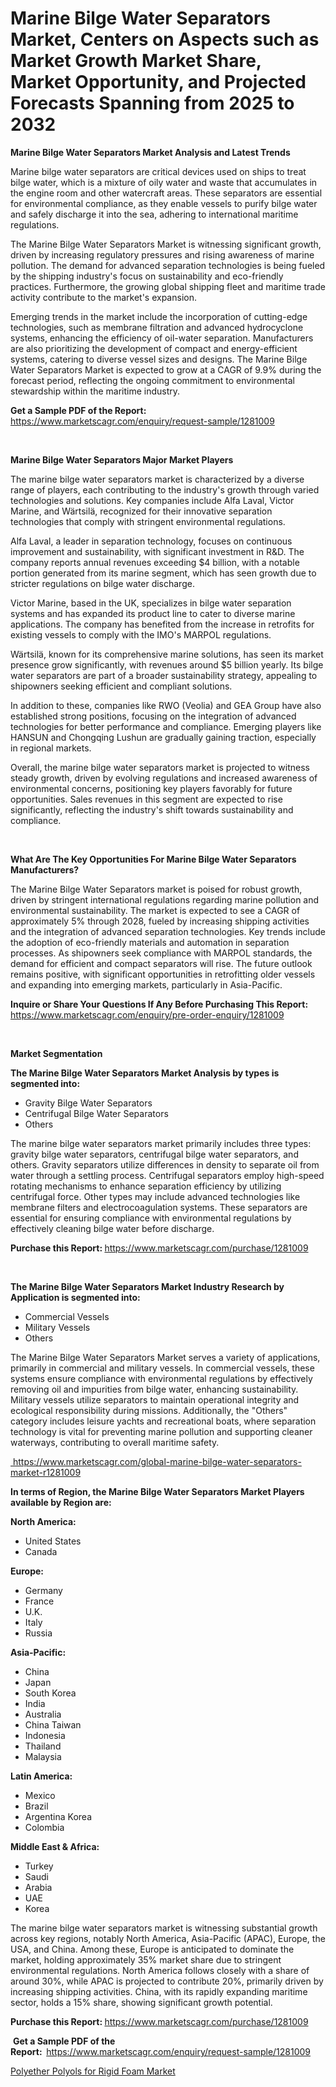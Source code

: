 <p><h1>Marine Bilge Water Separators Market, Centers on Aspects such as Market Growth Market Share, Market Opportunity, and Projected Forecasts Spanning from 2025 to 2032</h1></p><p><strong>Marine Bilge Water Separators Market Analysis and Latest Trends</strong></p>
<p><p>Marine bilge water separators are critical devices used on ships to treat bilge water, which is a mixture of oily water and waste that accumulates in the engine room and other watercraft areas. These separators are essential for environmental compliance, as they enable vessels to purify bilge water and safely discharge it into the sea, adhering to international maritime regulations.</p><p>The Marine Bilge Water Separators Market is witnessing significant growth, driven by increasing regulatory pressures and rising awareness of marine pollution. The demand for advanced separation technologies is being fueled by the shipping industry's focus on sustainability and eco-friendly practices. Furthermore, the growing global shipping fleet and maritime trade activity contribute to the market's expansion. </p><p>Emerging trends in the market include the incorporation of cutting-edge technologies, such as membrane filtration and advanced hydrocyclone systems, enhancing the efficiency of oil-water separation. Manufacturers are also prioritizing the development of compact and energy-efficient systems, catering to diverse vessel sizes and designs. The Marine Bilge Water Separators Market is expected to grow at a CAGR of 9.9% during the forecast period, reflecting the ongoing commitment to environmental stewardship within the maritime industry.</p></p>
<p><strong>Get a Sample PDF of the Report:&nbsp;</strong> <a href="https://www.marketscagr.com/enquiry/request-sample/1281009?utm_campaign=2095&utm_medium=2&utm_source=Github&utm_content=ia&utm_term=24032025&utm_id=marine-bilge-water-separators">https://www.marketscagr.com/enquiry/request-sample/1281009</a></p>
<p>&nbsp;</p>
<p><strong>Marine Bilge Water Separators Major Market Players</strong></p>
<p><p>The marine bilge water separators market is characterized by a diverse range of players, each contributing to the industry's growth through varied technologies and solutions. Key companies include Alfa Laval, Victor Marine, and Wärtsilä, recognized for their innovative separation technologies that comply with stringent environmental regulations. </p><p>Alfa Laval, a leader in separation technology, focuses on continuous improvement and sustainability, with significant investment in R&D. The company reports annual revenues exceeding $4 billion, with a notable portion generated from its marine segment, which has seen growth due to stricter regulations on bilge water discharge.</p><p>Victor Marine, based in the UK, specializes in bilge water separation systems and has expanded its product line to cater to diverse marine applications. The company has benefited from the increase in retrofits for existing vessels to comply with the IMO's MARPOL regulations.</p><p>Wärtsilä, known for its comprehensive marine solutions, has seen its market presence grow significantly, with revenues around $5 billion yearly. Its bilge water separators are part of a broader sustainability strategy, appealing to shipowners seeking efficient and compliant solutions.</p><p>In addition to these, companies like RWO (Veolia) and GEA Group have also established strong positions, focusing on the integration of advanced technologies for better performance and compliance. Emerging players like HANSUN and Chongqing Lushun are gradually gaining traction, especially in regional markets.</p><p>Overall, the marine bilge water separators market is projected to witness steady growth, driven by evolving regulations and increased awareness of environmental concerns, positioning key players favorably for future opportunities. Sales revenues in this segment are expected to rise significantly, reflecting the industry's shift towards sustainability and compliance.</p></p>
<p>&nbsp;</p>
<p><strong>What Are The Key Opportunities For Marine Bilge Water Separators Manufacturers?</strong></p>
<p><p>The Marine Bilge Water Separators market is poised for robust growth, driven by stringent international regulations regarding marine pollution and environmental sustainability. The market is expected to see a CAGR of approximately 5% through 2028, fueled by increasing shipping activities and the integration of advanced separation technologies. Key trends include the adoption of eco-friendly materials and automation in separation processes. As shipowners seek compliance with MARPOL standards, the demand for efficient and compact separators will rise. The future outlook remains positive, with significant opportunities in retrofitting older vessels and expanding into emerging markets, particularly in Asia-Pacific.</p></p>
<p><strong>Inquire or Share Your Questions If Any Before Purchasing This Report:</strong> <a href="https://www.marketscagr.com/enquiry/pre-order-enquiry/1281009?utm_campaign=2095&utm_medium=2&utm_source=Github&utm_content=ia&utm_term=24032025&utm_id=marine-bilge-water-separators">https://www.marketscagr.com/enquiry/pre-order-enquiry/1281009</a></p>
<p>&nbsp;</p>
<p><strong>Market Segmentation</strong></p>
<p><strong>The Marine Bilge Water Separators Market Analysis by types is segmented into:</strong></p>
<p><ul><li>Gravity Bilge Water Separators</li><li>Centrifugal Bilge Water Separators</li><li>Others</li></ul></p>
<p><p>The marine bilge water separators market primarily includes three types: gravity bilge water separators, centrifugal bilge water separators, and others. Gravity separators utilize differences in density to separate oil from water through a settling process. Centrifugal separators employ high-speed rotating mechanisms to enhance separation efficiency by utilizing centrifugal force. Other types may include advanced technologies like membrane filters and electrocoagulation systems. These separators are essential for ensuring compliance with environmental regulations by effectively cleaning bilge water before discharge.</p></p>
<p><strong>Purchase this Report:&nbsp;</strong><a href="https://www.marketscagr.com/purchase/1281009?utm_campaign=2095&utm_medium=2&utm_source=Github&utm_content=ia&utm_term=24032025&utm_id=marine-bilge-water-separators">https://www.marketscagr.com/purchase/1281009</a></p>
<p>&nbsp;</p>
<p><strong>The Marine Bilge Water Separators Market Industry Research by Application is segmented into:</strong></p>
<p><ul><li>Commercial Vessels</li><li>Military Vessels</li><li>Others</li></ul></p>
<p><p>The Marine Bilge Water Separators Market serves a variety of applications, primarily in commercial and military vessels. In commercial vessels, these systems ensure compliance with environmental regulations by effectively removing oil and impurities from bilge water, enhancing sustainability. Military vessels utilize separators to maintain operational integrity and ecological responsibility during missions. Additionally, the "Others" category includes leisure yachts and recreational boats, where separation technology is vital for preventing marine pollution and supporting cleaner waterways, contributing to overall maritime safety.</p></p>
<p><a href="https://www.marketscagr.com/global-marine-bilge-water-separators-market-r1281009?utm_campaign=2095&utm_medium=2&utm_source=Github&utm_content=ia&utm_term=24032025&utm_id=marine-bilge-water-separators">&nbsp;https://www.marketscagr.com/global-marine-bilge-water-separators-market-r1281009</a></p>
<p><strong>In terms of Region, the Marine Bilge Water Separators Market Players available by Region are:</strong></p>
<p>
    <p> <strong> North America: </strong>
        <ul>
            <li>United States</li>
            <li>Canada</li>
        </ul>
        </p> 
    <p> <strong> Europe: </strong>
        <ul>
            <li>Germany</li>
            <li>France</li>
            <li>U.K.</li>
            <li>Italy</li>
            <li>Russia</li>
        </ul>
        </p> 
    <p> <strong> Asia-Pacific: </strong>
        <ul>
            <li>China</li>
            <li>Japan</li>
            <li>South Korea</li>
            <li>India</li>
            <li>Australia</li>
            <li>China Taiwan</li>
            <li>Indonesia</li>
            <li>Thailand</li>
            <li>Malaysia</li>
        </ul>
        </p> 
    <p> <strong> Latin America: </strong>
        <ul>
            <li>Mexico</li>
            <li>Brazil</li>
            <li>Argentina Korea</li>
            <li>Colombia</li>
        </ul>
        </p> 
    <p> <strong> Middle East & Africa: </strong>
        <ul>
            <li>Turkey</li>
            <li>Saudi</li>
            <li>Arabia</li>
            <li>UAE</li>
            <li>Korea</li>
        </ul>
    </p>
    </p>
<p><p>The marine bilge water separators market is witnessing substantial growth across key regions, notably North America, Asia-Pacific (APAC), Europe, the USA, and China. Among these, Europe is anticipated to dominate the market, holding approximately 35% market share due to stringent environmental regulations. North America follows closely with a share of around 30%, while APAC is projected to contribute 20%, primarily driven by increasing shipping activities. China, with its rapidly expanding maritime sector, holds a 15% share, showing significant growth potential.</p></p>
<p><strong>Purchase this Report: </strong><a href="https://www.marketscagr.com/purchase/1281009?utm_campaign=2095&utm_medium=2&utm_source=Github&utm_content=ia&utm_term=24032025&utm_id=marine-bilge-water-separators">https://www.marketscagr.com/purchase/1281009</a></p>
<p>&nbsp;<strong>Get a Sample PDF of the Report:&nbsp;&nbsp;</strong><a href="https://www.marketscagr.com/enquiry/request-sample/1281009?utm_campaign=2095&utm_medium=2&utm_source=Github&utm_content=ia&utm_term=24032025&utm_id=marine-bilge-water-separators">https://www.marketscagr.com/enquiry/request-sample/1281009</a></p>
<p><strong></strong></p>
<p><p><a href="https://github.com/mauripalmi/Market-Research-Report-List-6/blob/main/polyether-polyols-for-rigid-foam-market.md?utm_campaign=2095&utm_medium=2&utm_source=Github&utm_content=ia&utm_term=24032025&utm_id=marine-bilge-water-separators">Polyether Polyols for Rigid Foam Market</a></p></p>